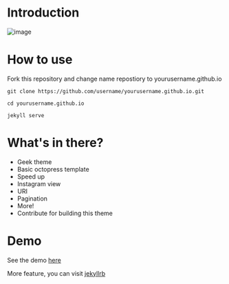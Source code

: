 # Introduction
![image](http://i.imgur.com/I2r1l3e.png)

# How to use

Fork this repository and change name repostiory to yourusername.github.io

`git clone https://github.com/username/yourusername.github.io.git`

`cd yourusername.github.io`

`jekyll serve`

# What's in there?

 * Geek theme
 * Basic octopress template
 * Speed up
 * Instagram view
 * URI
 * Pagination
 * More!
 * Contribute for building this theme

# Demo

See the demo [here](https://dikiaap.github.io)

More feature, you can visit [jekyllrb](http://jekyllrb.com)